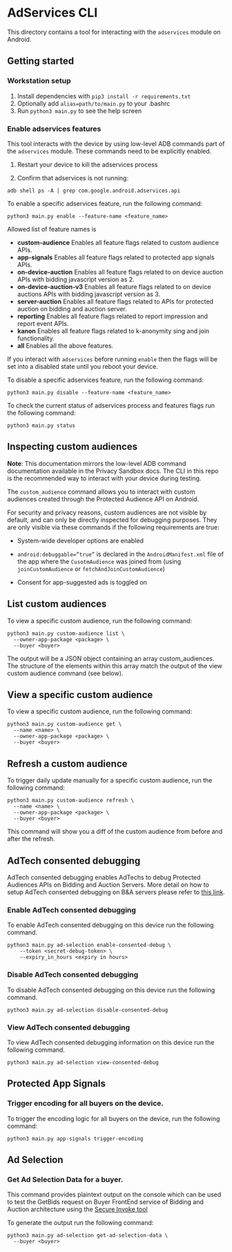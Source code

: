# AdServices CLI

This directory contains a tool for interacting with the `adservices` module on
Android.

## Getting started

### Workstation setup

1.  Install dependencies with `pip3 install -r requirements.txt`
2.  Optionally add `alias=path/to/main.py` to your .bashrc
3.  Run `python3 main.py` to see the help screen

### Enable adservices features

This tool interacts with the device by using low-level ADB commands part of the
`adservices` module. These commands need to be explicitly enabled.

1.  Restart your device to kill the adservices process

2.  Confirm that adservices is not running:

```
adb shell ps -A | grep com.google.android.adservices.api
```

To enable a specific adservices feature, run the following command:

```
python3 main.py enable --feature-name <feature_name>
```

Allowed list of feature names is

*   **custom-audience** Enables all feature flags related to custom audience
    APIs.
*   **app-signals** Enables all feature flags related to protected app signals
    APIs.
*   **on-device-auction** Enables all feature flags related to on device auction
    APIs with bidding javascript version as 2.
*   **on-device-auction-v3** Enables all feature flags related to on device
    auctions APIs with bidding javascript version as 3.
*   **server-auction** Enables all feature flags related to APIs for protected
    auction on bidding and auction server.
*   **reporting** Enables all feature flags related to report impression and
    report event APIs.
*   **kanon** Enables all feature flags related to k-anonymity sing and join
    functionality.
*   **all** Enables all the above features.

If you interact with `adservices` before running `enable` then the flags will be
set into a disabled state until you reboot your device.

To disable a specific adservices feature, run the following command:

```
python3 main.py disable --feature-name <feature_name>
```

To check the current status of adservices process and features flags run the
following command:

```
python3 main.py status
```

## Inspecting custom audiences

**Note**: This documentation mirrors the low-level ADB command documentation
available in the Privacy Sandbox docs. The CLI in this repo is the recommended
way to interact with your device during testing.

The `custom_audience` command allows you to interact with custom audiences
created through the Protected Audience API on Android.

For security and privacy reasons, custom audiences are not visible by default,
and can only be directly inspected for debugging purposes. They are only visible
via these commands if the following requirements are true:

*   System-wide developer options are enabled

*   `android:debuggable=”true”` is declared in the `AndroidManifest.xml` file of
    the app where the `CusotmAudience` was joined from (using
    `joinCustomAudience` or `fetchAndJoinCustomAudience`)

*   Consent for app-suggested ads is toggled on

## List custom audiences

To view a specific custom audience, run the following command:

```
python3 main.py custom-audience list \
  --owner-app-package <package> \
  --buyer <buyer>
```

The output will be a JSON object containing an array custom_audiences. The
structure of the elements within this array match the output of the view custom
audience command (see below).

## View a specific custom audience

To view a specific custom audience, run the following command:

```
python3 main.py custom-audience get \
  --name <name> \
  --owner-app-package <package> \
  --buyer <buyer>
```

## Refresh a custom audience

To trigger daily update manually for a specific custom audience, run the
following command:

```
python3 main.py custom-audience refresh \
  --name <name> \
  --owner-app-package <package> \
  --buyer <buyer>
```

This command will show you a diff of the custom audience from before and after
the refresh.

## AdTech consented debugging

AdTech consented debugging enables AdTechs to debug Protected Audiences APIs on
Bidding and Auction Servers. More detail on how to setup AdTech consented
debugging on B&A servers please refer to
[this link](https://github.com/privacysandbox/protected-auction-services-docs/blob/main/debugging_protected_audience_api_services.md#adtech-consented-debugging).

### Enable AdTech consented debugging

To enable AdTech consented debugging on this device run the following command.

```
python3 main.py ad-selection enable-consented-debug \
    --token <secret-debug-token> \
    --expiry_in_hours <expiry in hours>
```

### Disable AdTech consented debugging

To disable AdTech consented debugging on this device run the following command.

```
python3 main.py ad-selection disable-consented-debug
```

### View AdTech consented debugging

To view AdTech consented debugging information on this device run the following
command.

```
python3 main.py ad-selection view-consented-debug
```

## Protected App Signals

### Trigger encoding for all buyers on the device.

To trigger the encoding logic for all buyers on the device, run the following
command:

```
python3 main.py app-signals trigger-encoding
```

## Ad Selection

### Get Ad Selection Data for a buyer.

This command provides plaintext output on the console which can be used to test
the GetBids request on Buyer FrontEnd service of Bidding and Auction
architecture using the
[Secure Invoke tool](https://github.com/privacysandbox/bidding-auction-servers/blob/main/tools/secure_invoke/README.md#sending-getbidsrawrequest-to-bfe)

To generate the output run the following command:

```
python3 main.py ad-selection get-ad-selection-data \
  --buyer <buyer>
```
